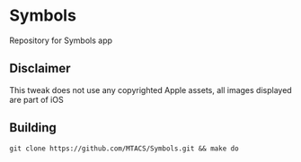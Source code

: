 # Symbols
Repository for Symbols app

## Disclaimer

This tweak does not use any copyrighted Apple assets, all images displayed are part of iOS

## Building

```git clone https://github.com/MTACS/Symbols.git && make do```
